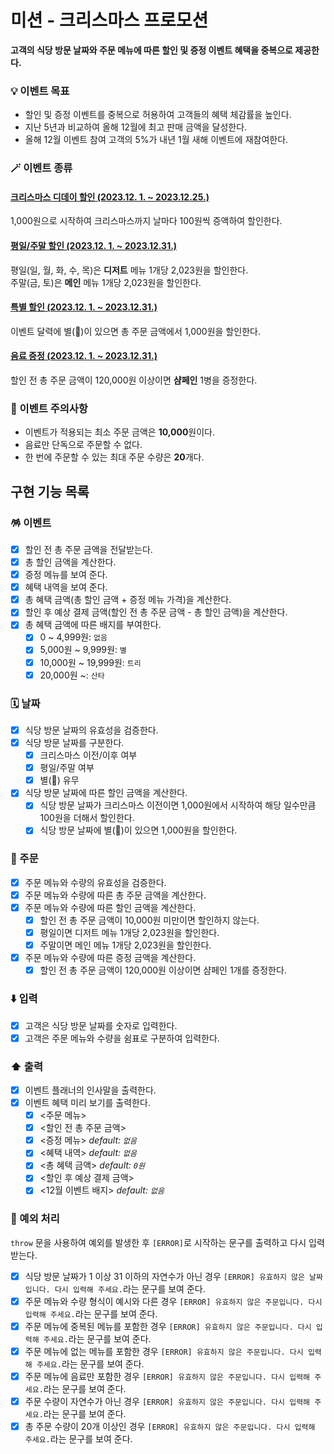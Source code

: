 # 미션 - 크리스마스 프로모션

<b>고객의 식당 방문 날짜와 주문 메뉴에 따른 할인 및 증정 이벤트 혜택을 중복으로 제공한다.</b>

### 💡 이벤트 목표

- 할인 및 증정 이벤트를 중복으로 허용하여 고객들의 혜택 체감률을 높인다.
- 지난 5년과 비교하여 올해 12월에 최고 판매 금액을 달성한다.
- 올해 12월 이벤트 참여 고객의 5%가 내년 1월 새해 이벤트에 재참여한다.

### 🪄 이벤트 종류

#### <u>크리스마스 디데이 할인 (2023.12. 1. ~ 2023.12.25.)</u>

1,000원으로 시작하여 크리스마스까지 날마다 100원씩 증액하여 할인한다.

#### <u>평일/주말 할인 (2023.12. 1. ~ 2023.12.31.)</u>

평일(일, 월, 화, 수, 목)은 <b>디저트</b> 메뉴 1개당 2,023원을 할인한다.
<br />
주말(금, 토)은 <b>메인</b> 메뉴 1개당 2,023원을 할인한다.

#### <u>특별 할인 (2023.12. 1. ~ 2023.12.31.)</u>

이벤트 달력에 별(🌟)이 있으면 총 주문 금액에서 1,000원을 할인한다.

#### <u>음료 증정 (2023.12. 1. ~ 2023.12.31.)</u>

할인 전 총 주문 금액이 120,000원 이상이면 <b>샴페인</b> 1병을 증정한다.

### 🚨 이벤트 주의사항

- 이벤트가 적용되는 최소 주문 금액은 <b>10,000</b>원이다.
- 음료만 단독으로 주문할 수 없다.
- 한 번에 주문할 수 있는 최대 주문 수량은 <b>20</b>개다.

## 구현 기능 목록

### 🪅 이벤트

- [x] 할인 전 총 주문 금액을 전달받는다.
- [x] 총 할인 금액을 계산한다.
- [x] 증정 메뉴를 보여 준다.
- [x] 혜택 내역을 보여 준다.
- [x] 총 혜택 금액(총 할인 금액 + 증정 메뉴 가격)을 계산한다.
- [x] 할인 후 예상 결제 금액(할인 전 총 주문 금액 - 총 할인 금액)을 계산한다.
- [x] 총 혜택 금액에 따른 배지를 부여한다.
  - [x] 0 ~ 4,999원: `없음`
  - [x] 5,000원 ~ 9,999원: `별`
  - [x] 10,000원 ~ 19,999원: `트리`
  - [x] 20,000원 ~: `산타`

### 🗓️ 날짜

- [x] 식당 방문 날짜의 유효성을 검증한다.
- [x] 식당 방문 날짜를 구분한다.
  - [x] 크리스마스 이전/이후 여부
  - [x] 평일/주말 여부
  - [x] 별(🌟) 유무
- [x] 식당 방문 날짜에 따른 할인 금액을 계산한다.
  - [x] 식당 방문 날짜가 크리스마스 이전이면 1,000원에서 시작하여 해당 일수만큼 100원을 더해서 할인한다.
  - [x] 식당 방문 날짜에 별(🌟)이 있으면 1,000원을 할인한다.

### 📝 주문

- [x] 주문 메뉴와 수량의 유효성을 검증한다.
- [x] 주문 메뉴와 수량에 따른 총 주문 금액을 계산한다.
- [x] 주문 메뉴와 수량에 따른 할인 금액을 계산한다.
  - [x] 할인 전 총 주문 금액이 10,000원 미만이면 할인하지 않는다.
  - [x] 평일이면 디저트 메뉴 1개당 2,023원을 할인한다.
  - [x] 주말이면 메인 메뉴 1개당 2,023원을 할인한다.
- [x] 주문 메뉴와 수량에 따른 증정 금액을 계산한다.
  - [x] 할인 전 총 주문 금액이 120,000원 이상이면 샴페인 1개를 증정한다.

### ⬇️ 입력

- [x] 고객은 식당 방문 날짜를 숫자로 입력한다.
- [x] 고객은 주문 메뉴와 수량을 쉼표로 구분하여 입력한다.

### ⬆️ 출력

- [x] 이벤트 플래너의 인사말을 출력한다.
- [x] 이벤트 혜택 미리 보기를 출력한다.
  - [x] <주문 메뉴>
  - [x] <할인 전 총 주문 금액>
  - [x] <증정 메뉴> _default: `없음`_
  - [x] <혜택 내역> _default: `없음`_
  - [x] <총 혜택 금액> _default: `0원`_
  - [x] <할인 후 예상 결제 금액>
  - [x] <12월 이벤트 배지> _default: `없음`_

### 🐛 예외 처리

`throw` 문을 사용하여 예외를 발생한 후 `[ERROR]`로 시작하는 문구를 출력하고 다시 입력받는다.

- [x] 식당 방문 날짜가 1 이상 31 이하의 자연수가 아닌 경우 `[ERROR] 유효하지 않은 날짜입니다. 다시 입력해 주세요.`라는 문구를 보여 준다.
- [x] 주문 메뉴와 수량 형식이 예시와 다른 경우 `[ERROR] 유효하지 않은 주문입니다. 다시 입력해 주세요.`라는 문구를 보여 준다.
- [x] 주문 메뉴에 중복된 메뉴를 포함한 경우 `[ERROR] 유효하지 않은 주문입니다. 다시 입력해 주세요.`라는 문구를 보여 준다.
- [x] 주문 메뉴에 없는 메뉴를 포함한 경우 `[ERROR] 유효하지 않은 주문입니다. 다시 입력해 주세요.`라는 문구를 보여 준다.
- [x] 주문 메뉴에 음료만 포함한 경우 `[ERROR] 유효하지 않은 주문입니다. 다시 입력해 주세요.`라는 문구를 보여 준다.
- [x] 주문 수량이 자연수가 아닌 경우 `[ERROR] 유효하지 않은 주문입니다. 다시 입력해 주세요.`라는 문구를 보여 준다.
- [x] 총 주문 수량이 20개 이상인 경우 `[ERROR] 유효하지 않은 주문입니다. 다시 입력해 주세요.`라는 문구를 보여 준다.
